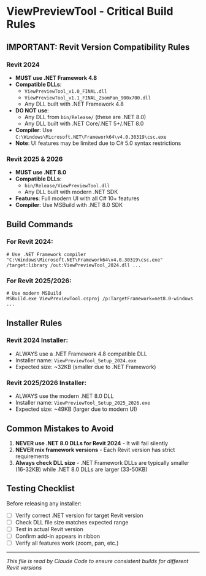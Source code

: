 # ViewPreviewTool - Critical Build Rules

## IMPORTANT: Revit Version Compatibility Rules

### Revit 2024
- **MUST use .NET Framework 4.8**
- **Compatible DLLs**: 
  - `ViewPreviewTool_v1.0_FINAL.dll`
  - `ViewPreviewTool_v1.1_FINAL_ZoomPan_900x700.dll`
  - Any DLL built with .NET Framework 4.8
- **DO NOT use**: 
  - Any DLL from `bin/Release/` (these are .NET 8.0)
  - Any DLL built with .NET Core/.NET 5+/.NET 8.0
- **Compiler**: Use `C:\Windows\Microsoft.NET\Framework64\v4.0.30319\csc.exe`
- **Note**: UI features may be limited due to C# 5.0 syntax restrictions

### Revit 2025 & 2026
- **MUST use .NET 8.0**
- **Compatible DLLs**: 
  - `bin/Release/ViewPreviewTool.dll`
  - Any DLL built with modern .NET SDK
- **Features**: Full modern UI with all C# 10+ features
- **Compiler**: Use MSBuild with .NET 8.0 SDK

## Build Commands

### For Revit 2024:
```batch
# Use .NET Framework compiler
"C:\Windows\Microsoft.NET\Framework64\v4.0.30319\csc.exe" /target:library /out:ViewPreviewTool_2024.dll ...
```

### For Revit 2025/2026:
```batch
# Use modern MSBuild
MSBuild.exe ViewPreviewTool.csproj /p:TargetFramework=net8.0-windows ...
```

## Installer Rules

### Revit 2024 Installer:
- ALWAYS use a .NET Framework 4.8 compatible DLL
- Installer name: `ViewPreviewTool_Setup_2024.exe`
- Expected size: ~32KB (smaller due to .NET Framework)

### Revit 2025/2026 Installer:
- ALWAYS use the modern .NET 8.0 DLL
- Installer name: `ViewPreviewTool_Setup_2025_2026.exe`
- Expected size: ~49KB (larger due to modern UI)

## Common Mistakes to Avoid

1. **NEVER use .NET 8.0 DLLs for Revit 2024** - It will fail silently
2. **NEVER mix framework versions** - Each Revit version has strict requirements
3. **Always check DLL size** - .NET Framework DLLs are typically smaller (16-32KB) while .NET 8.0 DLLs are larger (33-50KB)

## Testing Checklist

Before releasing any installer:
- [ ] Verify correct .NET version for target Revit version
- [ ] Check DLL file size matches expected range
- [ ] Test in actual Revit version
- [ ] Confirm add-in appears in ribbon
- [ ] Verify all features work (zoom, pan, etc.)

---
*This file is read by Claude Code to ensure consistent builds for different Revit versions*